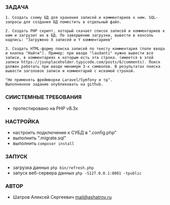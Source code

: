 ### ЗАДАЧА
```
1. Создать схему БД для хранения записей и комментариев к ним. SQL-запросы для создания БД поместить в отдельный файл.

2. Создать PHP скрипт, который скачает список записей и комментариев к ним и загрузит их в БД. По завершению загрузки, вывести в консоль надпись: "Загружено Х записей и Y комментариев"

3. Создать HTML-форму поиска записей по тексту комментария (поле ввода и кнопка "Найти"). Пример: при вводе "laudanti" нужно вывести все записи, в комментариях к которым есть эта строка. (имеется в этой записи https://jsonplaceholder.typicode.com/posts/6/comments). Поиск должен работать при вводе минимум 3-х символов. В результатах поиска вывести заголовок записи и комментарий с искомой строкой.

"Не применять фреймворки Laravel/Symfony и тд".
Выполненное задание опубликовать на github. 
```

### СИИСТЕМНЫЕ ТРЕБОВАНИЯ
* протестировано на PHP v8.3x

### НАСТРОЙКА
* настроить подключение к СУБД в ".config.php"
* выполнить ".migrate.sql"
* выполнить `composer install`

### ЗАПУСК
* загрузка данных `php bin/refresh.php`
* запуск веб-сервера данных `php -S127.0.0.1:8081 -tpublic`

### АВТОР
* Шатров Алексей Сергеевич <mail@ashatrov.ru>